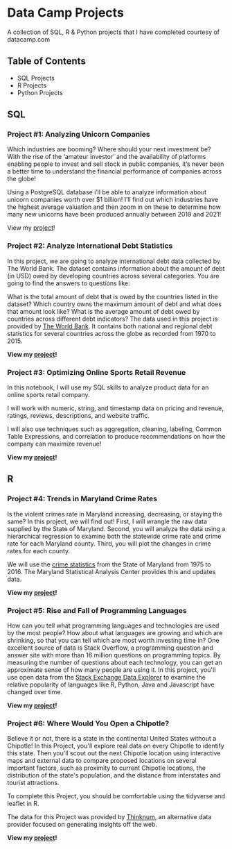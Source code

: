 # Data Camp Projects
A collection of SQL, R & Python projects that I have completed courtesy of datacamp.com

## Table of Contents
- SQL Projects 
- R Projects 
- Python Projects 

## SQL
### Project #1: Analyzing Unicorn Companies

Which industries are booming? Where should your next investment be? With the rise of the ‘amateur investor’ and the availability of platforms enabling people to invest and sell stock in public companies, it’s never been a better time to understand the financial performance of companies across the globe!

Using a PostgreSQL database i’ll be able to analyze information about unicorn companies worth over $1 billion! I’ll find out which industries have the highest average valuation and then zoom in on these to determine how many new unicorns have been produced annually between 2019 and 2021!

View my [project](https://github.com/aolivacce/DataCamp-Projects/blob/main/unicorncompanies.ipynb)!

### Project #2: Analyze International Debt Statistics

In this project, we are going to analyze international debt data collected by The World Bank. The dataset contains information about the amount of debt (in USD) owed by developing countries across several categories. You are going to find the answers to questions like:

What is the total amount of debt that is owed by the countries listed in the dataset?
Which country owns the maximum amount of debt and what does that amount look like?
What is the average amount of debt owed by countries across different debt indicators?
The data used in this project is provided by [The World Bank](https://www.worldbank.org/en/home). It contains both national and regional debt statistics for several countries across the globe as recorded from 1970 to 2015.

**View my [project](https://github.com/aolivacce/DataCamp-Projects/blob/main/debtstats.ipynb)!**


### Project #3: Optimizing Online Sports Retail Revenue

In this notebook, I will use my SQL skills to analyze product data for an online sports retail company.

I will work with numeric, string, and timestamp data on pricing and revenue, ratings, reviews, descriptions, and website traffic.

I will also use techniques such as aggregation, cleaning, labeling, Common Table Expressions, and correlation to produce recommendations on how the company can maximize revenue!

**View my [project](https://github.com/aolivacce/DataCamp-Projects/blob/main/retailrevenue.ipynb)!**

## R  

### Project #4: Trends in Maryland Crime Rates 

Is the violent crimes rate in Maryland increasing, decreasing, or staying the same? In this project, we will find out! First, I will wrangle the raw data supplied by the State of Maryland. Second, you will analyze the data using a hierarchical regression to examine both the statewide crime rate and crime rate for each Maryland county. Third, you will plot the changes in crime rates for each county.

We will use the [crime statistics](http://goccp.maryland.gov/crime-statistics/) from the State of Maryland from 1975 to 2016. The Maryland Statistical Analysis Center provides this and updates data.

**View my [project](https://github.com/aolivacce/DataCamp-Projects/blob/main/MDcrimerate.ipynb)!**

### Project #5: Rise and Fall of Programming Languages

How can you tell what programming languages and technologies are used by the most people? How about what languages are growing and which are shrinking, so that you can tell which are most worth investing time in? One excellent source of data is Stack Overflow, a programming question and answer site with more than 16 million questions on programming topics. By measuring the number of questions about each technology, you can get an approximate sense of how many people are using it. In this project, you'll use open data from the [Stack Exchange Data Explorer](https://data.stackexchange.com/) to examine the relative popularity of languages like R, Python, Java and Javascript have changed over time.

**View my [project](https://github.com/aolivacce/DataCamp-Projects/blob/main/programlanguages.ipynb)!**

### Project #6: Where Would You Open a Chipotle?

Believe it or not, there is a state in the continental United States without a Chipotle! In this Project, you'll explore real data on every Chipotle to identify this state. Then you'll scout out the next Chipotle location using interactive maps and external data to compare proposed locations on several important factors, such as proximity to current Chipotle locations, the distribution of the state's population, and the distance from interstates and tourist attractions.

To complete this Project, you should be comfortable using the tidyverse and leaflet in R.

The data for this Project was provided by [Thinknum](https://www.thinknum.com/), an alternative data provider focused on generating insights off the web.

**View my [project](https://github.com/aolivacce/DataCamp-Projects/blob/main/chipotle.ipynb)!**
